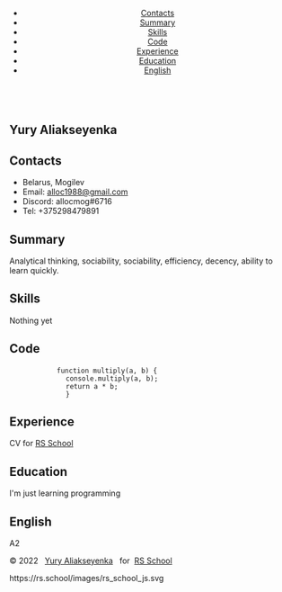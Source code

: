 <!DOCTYPE html>
<html lang="en">

<head>
  <meta charset="UTF-8">
  <meta name="viewport" content="width=device-width, initial-scale=1.0">
  <title>cv</title>
  <link rel="stylesheet" href="style.css">
  <link rel="icon" href="assets/icon_like.ico">
  <link rel="preconnect" href="https://fonts.googleapis.com">
  <link rel="preconnect" href="https://fonts.gstatic.com" crossorigin>
  <link href="https://fonts.googleapis.com/css2?family=Roboto+Slab:wght@300&display=swap" rel="stylesheet">
</head>

<body font-family: 'Roboto' , sans-serif; min-height: 100vh; margin: 0; padding: 0;>
  <header class="header">
    <div class="container header-container">
      <nav class="nav">
        <ul class="nav-list">
          <li class="nav-item"><a href="#contacts" class="nav-link">Contacts</a></li>
          <li class="nav-item"><a href="#summary" class="nav-link">Summary</a></li>
          <li class="nav-item"><a href="#skills" class="nav-link">Skills</a></li>
          <li class="nav-item"><a href="#code" class="nav-link">Code</a></li>
          <li class="nav-item"><a href="#experience" class="nav-link">Experience</a></li>
          <li class="nav-item"><a href="#education" class="nav-link">Education</a></li>
          <li class="nav-item"><a href="#english" class="nav-link">English</a></li>
        </ul>
      </nav>
      <div class="toggle">
        <div class="line1"></div>
        <div class="line2"></div>
        <div class="line3"></div>
      </div>
    </div>
  </header>
  <main class="main">
    <div class="container main-container">
      <section class="section section-profile" id="profile">
        <img src="./assets/img/YA.jpg" alt="" class="section-profile-logo">
        <div class="section-profile-title">
          <h1 class="section-title main-title">Yury Aliakseyenka</h1>
        </div>
      </section>
      <section class="section" id="contacts">
        <h2 class="section-title">Contacts</h2>
        <ul class="section-list">
          <li class="section-item contacts-item"> Belarus, Mogilev</li>
          <li class="section-item contacts-item"> Email: <a href="alloc1988@gmail.com" title="email">alloc1988@gmail.com</a></li>
          <li class="section-item contacts-item"> Discord: allocmog#6716</li>
          <li class="section-item contacts-item"> Tel: +375298479891</li>
        </ul>
      </section>
      <section class="section" id="summary">
        <h2 class="section-title">Summary</h2>
        <p>Analytical thinking, sociability, sociability, efficiency, decency, ability to learn quickly.</p>
      </section>
      <section class="section" id="skills">
        <h2 class="section-title">Skills</h2>
        <p>Nothing yet</p>
      </section>
      <section class="section" id="code">
        <h2 class="section-title">Code</h2>
        <pre class="pre">
          <code>function multiply(a, b) {
              console.multiply(a, b);
              return a * b;
              }</code></pre>
      </section>
      <section class="section" id="experience">
        <h2 class="section-title">Experience</h2>
        <p>CV for <a href="https://rs.school"> RS School</a></p>
      </section>
      <section class="section section-education" id="education">
        <h2 class="section-title">Education</h2>
        <p>I'm just learning programming</p>
      </section>
      <section class="section section-english" id="english">
        <h2 class="section-title">English</h2>
        <p> A2</p>
      </section>
    </div>
  </main>


  <footer class="footer">
    <div class="container footer-container">
      <div>© 2022 &nbsp; <a href="https://github.com/Allocmog" class="github nav-link">Yury Aliakseyenka</a>&nbsp;&nbsp;&nbsp;for &nbsp;<a
          href="https://rs.school">RS School</a></p>
      </div>
    </div>
  </footer>
</body>
https://rs.school/images/rs_school_js.svg
</html>
